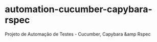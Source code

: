 # automation-cucumber-capybara-rspec
Projeto de Automação de Testes - Cucumber, Capybara &amp Rspec

